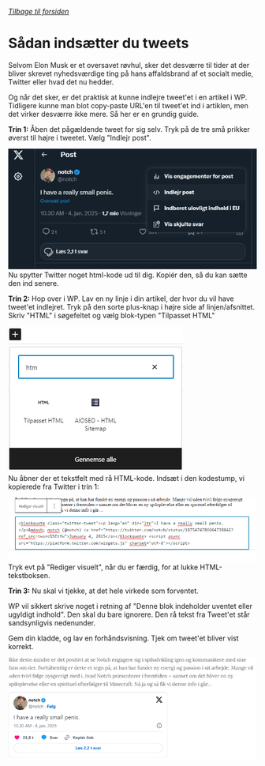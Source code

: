 *[Tilbage til forsiden](index.html)*

# Sådan indsætter du tweets  

Selvom Elon Musk er et oversavet røvhul, sker det desværre til tider at der bliver skrevet nyhedsværdige ting på hans affaldsbrand af et socialt medie, Twitter eller hvad det nu hedder.  

Og når det sker, er det praktisk at kunne indlejre tweet'et i en artikel i WP. Tidligere kunne man blot copy-paste URL'en til tweet'et ind i artiklen, men det virker desværre ikke mere. Så her er en grundig guide.  

**Trin 1:** Åben det pågældende tweet for sig selv. Tryk på de tre små prikker øverst til højre i tweetet. Vælg "Indlejr post".  

![](./assets/indlejrtweet1.png)  
Nu spytter Twitter noget html-kode ud til dig. Kopiér den, så du kan sætte den ind senere.  

**Trin 2:** Hop over i WP. Lav en ny linje i din artikel, der hvor du vil have tweet'et indlejret. Tryk på den sorte plus-knap i højre side af linjen/afsnittet. Skriv "HTML" i søgefeltet og vælg blok-typen "Tilpasset HTML"

![](./assets/indlejrtweet6.png)    
Nu åbner der et tekstfelt med rå HTML-kode. Indsæt i den kodestump, vi kopierede fra Twitter i trin 1:  

![](./assets/indlejrtweet4.png)  
Tryk evt på "Rediger visuelt", når du er færdig, for at lukke HTML-tekstboksen.  

**Trin 3:** Nu skal vi tjekke, at det hele virkede som forventet.  

WP vil sikkert skrive noget i retning af "Denne blok indeholder uventet eller ugyldigt indhold". Den skal du bare ignorere. Den rå tekst fra Tweet'et står sandsynligvis nedenunder.  

Gem din kladde, og lav en forhåndsvisning. Tjek om tweet'et bliver vist korrekt.  

![](./assets/indlejrtweet5.png)
